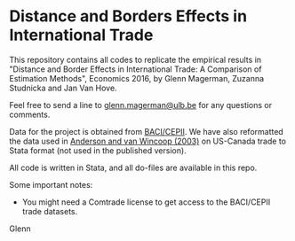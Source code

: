 # Distance and Borders Effects in International Trade

This repository contains all codes to replicate the empirical results in "Distance and Border Effects in International Trade: A Comparison of Estimation Methods", Economics 2016, by Glenn Magerman, Zuzanna Studnicka and Jan Van Hove.

Feel free to send a line to glenn.magerman@ulb.be for any questions or comments.

Data for the project is obtained from [BACI/CEPII](http://www.cepii.fr/cepii/en/bdd_modele/presentation.asp?id=1).
We have also reformatted the data used in [Anderson and van Wincoop (2003)](https://www.aeaweb.org/articles?id=10.1257/000282803321455214) on US-Canada trade to Stata format (not used in the published version).

All code is written in Stata, and all do-files are available in this repo. 

Some important notes:

  - You might need a Comtrade license to get access to the BACI/CEPII trade datasets.

Glenn
